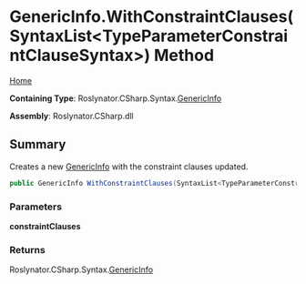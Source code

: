 # GenericInfo\.WithConstraintClauses\(SyntaxList\<TypeParameterConstraintClauseSyntax>\) Method

[Home](../../../../../README.md)

**Containing Type**: Roslynator\.CSharp\.Syntax\.[GenericInfo](../README.md)

**Assembly**: Roslynator\.CSharp\.dll

## Summary

Creates a new [GenericInfo](../README.md) with the constraint clauses updated\.

```csharp
public GenericInfo WithConstraintClauses(SyntaxList<TypeParameterConstraintClauseSyntax> constraintClauses)
```

### Parameters

**constraintClauses**

### Returns

Roslynator\.CSharp\.Syntax\.[GenericInfo](../README.md)

